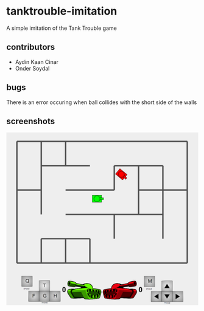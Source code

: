 # tanktrouble-imitation
A simple imitation of the Tank Trouble game
## contributors
* Aydin Kaan Cinar
* Onder Soydal
## bugs
There is an error occuring when ball collides with the short side of the walls
## screenshots
![alt text](https://github.com/aydinkaancinar/tanktrouble-imitation/blob/master/tanktrouble/rsrc/game1.png)

